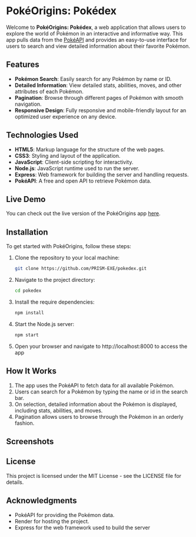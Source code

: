 # PokéOrigins: Pokédex

Welcome to **PokéOrigins: Pokédex**, a web application that allows users to explore the world of Pokémon in an interactive and informative way. This app pulls data from the [PokéAPI](https://pokeapi.co/) and provides an easy-to-use interface for users to search and view detailed information about their favorite Pokémon.

## Features

- **Pokémon Search**: Easily search for any Pokémon by name or ID.
- **Detailed Information**: View detailed stats, abilities, moves, and other attributes of each Pokémon.
- **Pagination**: Browse through different pages of Pokémon with smooth navigation.
- **Responsive Design**: Fully responsive and mobile-friendly layout for an optimized user experience on any device.

## Technologies Used

- **HTML5**: Markup language for the structure of the web pages.
- **CSS3**: Styling and layout of the application.
- **JavaScript**: Client-side scripting for interactivity.
- **Node.js**: JavaScript runtime used to run the server.
- **Express**: Web framework for building the server and handling requests.
- **PokéAPI**: A free and open API to retrieve Pokémon data.

## Live Demo

You can check out the live version of the PokéOrigins app [here](https://prism-pokedex.onrender.com/).

## Installation

To get started with PokéOrigins, follow these steps:

1. Clone the repository to your local machine:

   ```bash
   git clone https://github.com/PRISM-EXE/pokedex.git
   
2. Navigate to the project directory:
   ```bash
   cd pokedex

3. Install the require dependencies:
   ```bash
   npm install

4. Start the Node.js server:
   ```bash
   npm start

5. Open your browser and navigate to http://localhost:8000 to access the app

## How It Works

1. The app uses the PokéAPI to fetch data for all available Pokémon.
2. Users can search for a Pokémon by typing the name or id in the search bar.
3. On selection, detailed information about the Pokémon is displayed, including stats, abilities, and moves.
4. Pagination allows users to browse through the Pokémon in an orderly fashion.

## Screenshots

## License

This project is licensed under the MIT License - see the LICENSE file for details.

## Acknowledgments
- PokéAPI for providing the Pokémon data.
- Render for hosting the project.
- Express for the web framework used to build the server
